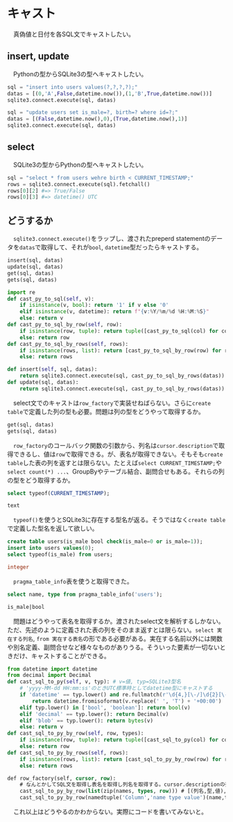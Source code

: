 # キャスト

　真偽値と日付を各SQL文でキャストしたい。

## insert, update

　Pythonの型からSQLite3の型へキャストしたい。

```python
sql = "insert into users values(?,?,?,?);"
datas = [(0,'A',False,datetime.now()),(1,'B',True,datetime.now())]
sqlite3.connect.execute(sql, datas)
```

```python
sql = "update users set is_male=?, birth=? where id=?;"
datas = [(False,datetime.now(),0),(True,datetime.now(),1)]
sqlite3.connect.execute(sql, datas)
```

## select

　SQLite3の型からPythonの型へキャストしたい。

```python
sql = "select * from users wehre birth < CURRENT_TIMESTAMP;"
rows = sqlite3.connect.execute(sql).fetchall()
rows[0][2] #=> True/False
rows[0][3] #=> datetime() UTC
```

## どうするか

　`sqlite3.connect.execute()`をラップし、渡されたpreperd statementのデータを`datas`で取得して、それが`bool`, `datetime`型だったらキャストする。

```python
insert(sql, datas)
update(sql, datas)
get(sql, datas)
gets(sql, datas)
```


```python
import re
def cast_py_to_sql(self, v):
	if isinstance(v, bool): return '1' if v else '0'
	elif isinstance(v, datetime): return f"{v:%Y/%m/%d %H:%M:%S}"
	else: return v
def cast_py_to_sql_by_row(self, row):
	if isinstance(row, tuple): return tuple([cast_py_to_sql(col) for col in row])
	else: return row
def cast_py_to_sql_by_rows(self, rows):
	if isinstance(rows, list): return [cast_py_to_sql_by_row(row) for row in rows]
	else: return rows
```
```python
def insert(self, sql, datas):
	return sqlite3.connect.execute(sql, cast_py_to_sql_by_rows(datas))
def update(sql, datas):
	return sqlite3.connect.execute(sql, cast_py_to_sql_by_rows(datas))
```

　select文でのキャストは`row_factory`で実装せねばらない。さらに`create table`で定義した列の型も必要。問題は列の型をどうやって取得するか。

```python
get(sql, datas)
gets(sql, datas)
```

　`row_factory`のコールバック関数の引数から、列名は`cursor.description`で取得できるし、値は`row`で取得できる。が、表名が取得できない。そもそも`create table`した表の列を返すとは限らない。たとえば`select CURRENT_TIMESTAMP;`や`select count(*) ...`、GroupByやテーブル結合、副問合せもある。それらの列の型をどう取得するか。

```sql
select typeof(CURRENT_TIMESTAMP);
```
```sql
text
```

　`typeof()`を使うとSQLite3に存在する型名が返る。そうではなく`create table`で定義した型名を返して欲しい。

```sql
create table users(is_male bool check(is_male=0 or is_male=1));
insert into users values(0);
select typeof(is_male) from users;
```
```sql
integer
```

　`pragma_table_info`表を使うと取得できた。

```sql
select name, type from pragma_table_info('users');
```
```sql
is_male|bool
```

　問題はどうやって表名を取得するか。渡されたselect文を解析するしかない。ただ、先述のように定義された表の列をそのまま返すとは限らない。`select 実在する列名`, `from 実在する表名`の形である必要がある。実在する名前以外には関数や別名定義、副問合せなど様々なものがありうる。そういった要素が一切ないときだけ、キャストすることができる。

```python
from datetime import datetime
from decimal import Decimal
def cast_sql_to_py(self, v, typ): # v=値, typ=SQLite3型名
	# 'yyyy-MM-dd HH:mm:ss'のときUTC標準時としてdatetime型にキャストする
	if 'datetime' == typ.lower() and re.fullmatch(r'\d{4,}[\-/]\d{2}[\-/]\d{2} \d{2}:\d{2}:\d{2}', v):
		return datetime.fromisoformat(v.replace(' ', 'T') + '+00:00')
	elif typ.lower() in ['bool', 'boolean']: return bool(v)
	elif 'decimal' == typ.lower(): return Decimal(v)
	elif 'blob' == typ.lower(): return bytes(v)
	else: return v
def cast_sql_to_py_by_row(self, row, types):
	if isinstance(row, tuple): return tuple([cast_sql_to_py(col) for col in row])
	else: return row
def cast_sql_to_py_by_rows(self, rows):
	if isinstance(rows, list): return [cast_sql_to_py_by_row(row) for row in rows]
	else: return rows
```

```sql
def row_factory(self, cursor, row):
	# なんとかしてSQL文を取得し表名を取得し列名を取得する。cursor.descriptionの列名が表に存在する列名であればキャストする。そうでないなら何もしない
	cast_sql_to_py_by_row(list(zip(names, types, row))) # [(列名,型,値),...]
	cast_sql_to_py_by_row(namedtuple('Column','name type value')(name,typ,v)) # [(列名,型,値),...]
```

　これ以上はどうやるのかわからない。実際にコードを書いてみないと。

